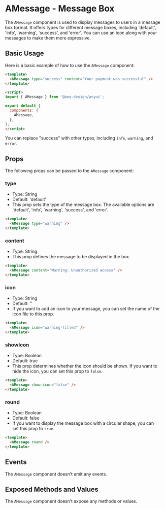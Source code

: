 # AMessage - Message Box

The `AMessage` component is used to display messages to users in a message box format. It offers types for different message boxes, including 'default', 'info', 'warning', 'success', and 'error'. You can use an icon along with your messages to make them more expressive.

## Basic Usage

Here is a basic example of how to use the `AMessage` component:

```html
<template>
  <AMessage type="success" content="Your payment was successful" />
</template>

<script>
import { AMessage } from '@any-design/anyui';

export default {
  components: {
    AMessage,
  },
};
</script>
```

You can replace "success" with other types, including `info`, `warning`, and `error`.

## Props

The following props can be passed to the `AMessage` component:

### type

- Type: String
- Default: 'default'
- This prop sets the type of the message box. The available options are 'default', 'info', 'warning', 'success', and 'error'.

```html
<template>
  <AMessage type="warning" />
</template>
```

### content

- Type: String
- This prop defines the message to be displayed in the box.

```html
<template>
  <AMessage content="Warning: Unauthorized access" />
</template>
```

### icon

- Type: String
- Default: ''
- If you want to add an icon to your message, you can set the name of the icon file to this prop.

```html
<template>
  <AMessage icon="warning-filled" />
</template>
```

### showIcon

- Type: Boolean
- Default: true
- This prop determines whether the icon should be shown. If you want to hide the icon, you can set this prop to `false`.

```html
<template>
  <AMessage show-icon="false" />
</template>
```

### round

- Type: Boolean
- Default: false
- If you want to display the message box with a circular shape, you can set this prop to `true`.

```html
<template>
  <AMessage round />
</template>
```

## Events

The `AMessage` component doesn't emit any events.

## Exposed Methods and Values

The `AMessage` component doesn't expose any methods or values.